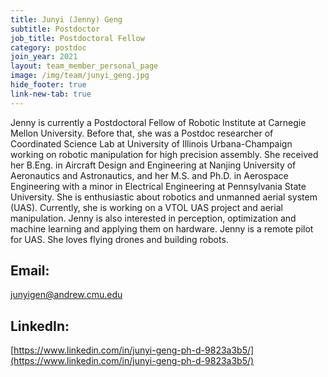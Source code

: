 ```yaml
---
title: Junyi (Jenny) Geng
subtitle: Postdoctor
job_title: Postdoctoral Fellow
category: postdoc
join_year: 2021
layout: team_member_personal_page
image: /img/team/junyi_geng.jpg
hide_footer: true
link-new-tab: true
---
```


Jenny is currently a Postdoctoral Fellow of Robotic Institute at Carnegie Mellon University. Before that, she was a Postdoc researcher of Coordinated Science Lab at University of Illinois Urbana-Champaign working on robotic manipulation for high precision assembly. She received her B.Eng. in Aircraft Design and Engineering at Nanjing University of Aeronautics and Astronautics, and her M.S. and Ph.D. in Aerospace Engineering with a minor in Electrical Engineering at Pennsylvania State University.  She is enthusiastic about robotics and unmanned aerial system (UAS). Currently, she is working on a VTOL UAS project and aerial manipulation. Jenny is also interested in perception, optimization and machine learning and applying them on hardware. 
Jenny is a remote pilot for UAS. She loves flying drones and building robots.

## Email: ##

junyigen@andrew.cmu.edu

## LinkedIn: ###
[https://www.linkedin.com/in/junyi-geng-ph-d-9823a3b5/](https://www.linkedin.com/in/junyi-geng-ph-d-9823a3b5/)